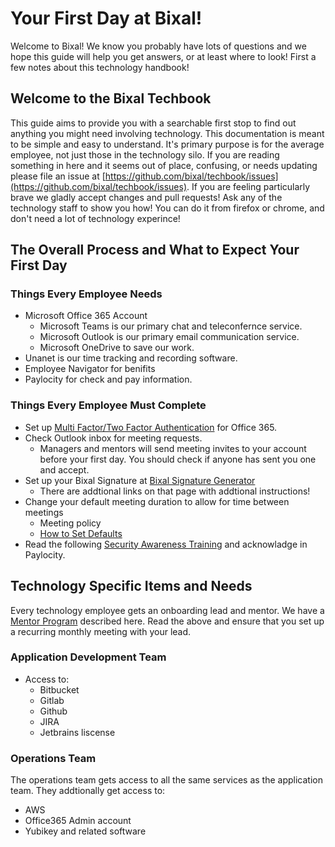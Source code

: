 # Your First Day at Bixal!

Welcome to Bixal! We know you probably have lots of questions and we hope
this guide will help you get answers, or at least where to look! First a few
notes about this technology handbook!

## Welcome to the Bixal Techbook

This guide aims to provide you with a searchable first stop to find out anything
you might need involving technology. This documentation is meant to be simple
and easy to understand. It's primary purpose is for the average employee, not
just those in the technology silo. If you are reading something in here and it
seems out of place, confusing, or needs updating please file an issue at
[https://github.com/bixal/techbook/issues](https://github.com/bixal/techbook/issues).
If you are feeling particularly brave we gladly
accept changes and pull requests! Ask any of the technology staff
to show you how! You can do it from firefox or chrome, and don't
need a lot of technology experince!

## The Overall Process and What to Expect Your First Day

### Things Every Employee Needs

* Microsoft Office 365 Account
  * Microsoft Teams is our primary chat and teleconfernce service.
  * Microsoft Outlook is our primary email communication service.
  * Microsoft OneDrive to save our work.
* Unanet is our time tracking and recording software.
* Employee Navigator for benifits
* Paylocity for check and pay information.

### Things Every Employee Must Complete

* Set up [Multi Factor/Two Factor Authentication](https://techbook.bixal.com/en/latest/01-security/awareness/#two-factor-authenticators-tfa) for Office 365.
* Check Outlook inbox for meeting requests.
  * Managers and mentors will send meeting invites to your account before your first day. You should check if anyone has sent you one and accept.
* Set up your Bixal Signature at [Bixal Signature Generator](https://bixal-signature.herokuapp.com/)
  * There are addtional links on that page with addtional instructions!
* Change your default meeting duration to allow for time between meetings
  * Meeting policy
  * [How to Set Defaults](https://www.youtube.com/watch?v=h4DWwKIOui0)
* Read the following [Security Awareness Training](https://techbook.bixal.com/en/latest/01-security/awareness/) and acknowladge in Paylocity.

## Technology Specific Items and Needs

Every technology employee gets an onboarding lead and mentor. We have a
[Mentor Program](https://techbook.bixal.com/en/latest/00-engineering/mentor-program/)
described here. Read the above and ensure that you set up a recurring monthly 
meeting with your lead.

### Application Development Team

* Access to:
  * Bitbucket
  * Gitlab
  * Github
  * JIRA
  * Jetbrains liscense

### Operations Team

The operations team gets access to all the same services as the application team.
They addtionally get access to:

* AWS
* Office365 Admin account
* Yubikey and related software
